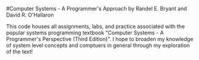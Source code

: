 #Computer Systems - A Programmer's Approach by Randel E. Bryant and David R. O'Hallaron 

This code houses all assignments, labs, and practice associated with the popular systems programming textbook "Computer Systems - A Programmer's Perspective (Third Edition)". I hope to broaden my knowledge of system level concepts and comptuers in general through my exploration of the text!
